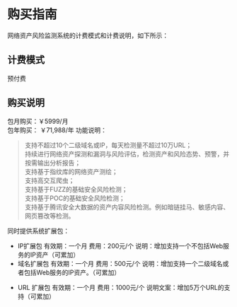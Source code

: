 # 购买指南
网络资产风险监测系统的计费模式和计费说明，如下所示：
## 计费模式
预付费
## 购买说明
包月购买：￥5999/月  
包年购买： ￥71,988/年
功能说明：
> 支持不超过10个二级域名或IP，每天检测量不超过10万URL；  
> 持续进行网络资产探测和漏洞与风险评估，检测资产和风险态势、预警，并按需输出分析报告；  
> 支持基于指纹库的网络资产测绘；  
> 支持高交互爬虫；  
> 支持基于FUZZ的基础安全风险检测；  
> 支持基于POC的基础安全风险检测；  
> 支持基于腾讯安全大数据的资产内容风险检测。例如暗链挂马、敏感内容、网页篡改等检测。  

同时提供系统扩展包：
* IP扩展包
有效期：一个月
费用：200元/个
说明：增加支持一个不包括Web服务的IP资产（可累加）
* 域名扩展包
有效期：一个月
费用：500元/个
说明：增加支持一个二级域名或者包括Web服务的IP资产。（可累加）
- URL 扩展包
有效期：一个月
费用：1000元/个
说明文案：增加5万个URL的支持（可累加）
